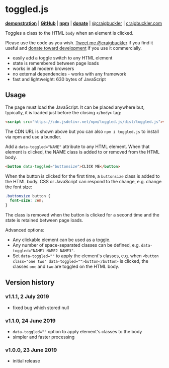 # toggled.js

[**demonstration**](https://codepen.io/craigbuckler/pen/mZmmMa) | [**GitHub**](https://github.com/craigbuckler/toggled.js) | [**npm**](https://www.npmjs.com/package/toggled.js) | [**donate**](https://gum.co/toggledjs) | [@craigbuckler](https://twitter.com/craigbuckler) | [craigbuckler.com](https://craigbuckler.com/)

Toggles a class to the HTML `body` when an element is clicked.

Please use the code as you wish. [Tweet me @craigbuckler](https://twitter.com/craigbuckler) if you find it useful and [donate toward development](https://gum.co/toggledjs) if you use it commercially.

* easily add a toggle switch to any HTML element
* state is remembered between page loads
* works in all modern browsers
* no external dependencies - works with any framework
* fast and lightweight: 630 bytes of JavaScript


## Usage

The page must load the JavaScript. It can be placed anywhere but, typically, it is loaded just before the closing `</body>` tag:

```html
<script src="https://cdn.jsdelivr.net/npm/toggled.js/dist/toggled.js"></script>
```

The CDN URL is shown above but you can also `npm i toggled.js` to install via npm and use a bundler.

Add a `data-toggled="NAME"` attribute to any HTML element. When that element is clicked, the NAME class is added to or removed from the HTML body.

```html
<button data-toggled="buttonsize">CLICK ME</button>
```

When the button is clicked for the first time, a `buttonsize` class is added to the HTML body. CSS or JavaScript can respond to the change, e.g. change the font size:

```css
.buttonsize button {
  font-size: 2em;
}
```

The class is removed when the button is clicked for a second time and the state is retained between page loads.

Advanced options:

* Any clickable element can be used as a toggle.
* Any number of space-separated classes can be defined, e.g. `data-toggled="NAME1 NAME2 NAME3"`.
* Set `data-toggled=""` to apply the element's classes, e.g. when `<button class="one two" data-toggled="">button</button>` is clicked, the classes `one` and `two` are toggled on the HTML body.


## Version history

### v1.1.1, 2 July 2019

* fixed bug which stored null

### v1.1.0, 24 June 2019

* `data-toggled=""` option to apply element's classes to the body
* simpler and faster processing

### v1.0.0, 23 June 2019

* initial release
